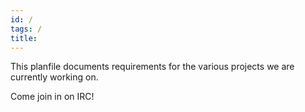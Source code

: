 ```yaml
---
id: /
tags: /
title: 
---
```


This planfile documents requirements for the various projects we are currently
working on.

Come join in on IRC!